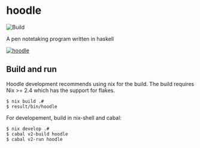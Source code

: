 # hoodle

![Build](https://github.com/wavewave/hoodle/actions/workflows/build.yml/badge.svg)

A pen notetaking program written in haskell

[![hoodle](https://img.youtube.com/vi/Z2wzpyxsVSU/0.jpg)](https://www.youtube.com/watch?v=Z2wzpyxsVSU)

Build and run 
-------------
Hoodle development recommends using nix for the build.
The build requires Nix >= 2.4 which has the support for flakes.

```
$ nix build .#
$ result/bin/hoodle
```

For developement, build in nix-shell and cabal:
```
$ nix develop .#
$ cabal v2-build hoodle
$ cabal v2-run hoodle
```
